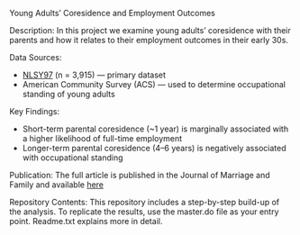 Young Adults’ Coresidence and Employment Outcomes

Description:
In this project we examine young adults’ coresidence with their parents and how it relates to their employment outcomes in their early 30s.

Data Sources:
- [NLSY97](https://www.bls.gov/nls/nlsy97.htm]) (n = 3,915) — primary dataset
- American Community Survey (ACS) — used to determine occupational standing of young adults

Key Findings:
- Short-term parental coresidence (~1 year) is marginally associated with a higher likelihood of full-time employment
- Longer-term parental coresidence (4–6 years) is negatively associated with occupational standing

Publication:
The full article is published in the Journal of Marriage and Family and available [here](https://onlinelibrary-wiley-com.ezproxy.lib.utexas.edu/doi/10.1111/jomf.13001) 

Repository Contents:
This repository includes a step-by-step build-up of the analysis.
To replicate the results, use the master.do file as your entry point. Readme.txt explains more in detail. 
